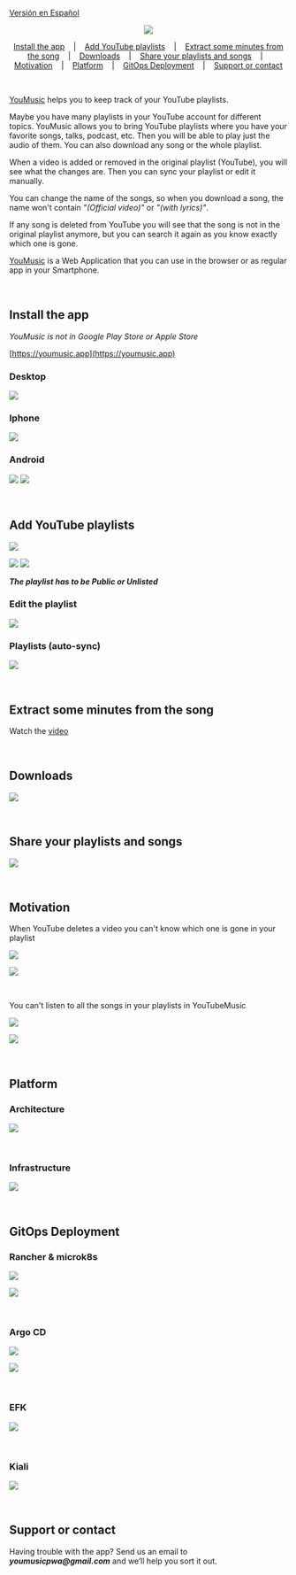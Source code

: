 
[Versión en Español](leeme.md)


<p align=center>
  <img src="logo.png"/>
</p>


<p align="center">
  <a href="#install-the-app">Install the app</a>
  &nbsp;&nbsp;&nbsp;|&nbsp;&nbsp;&nbsp;
  <a href="#add-youtube-playlists">Add YouTube playlists</a>
  &nbsp;&nbsp;&nbsp;|&nbsp;&nbsp;&nbsp;
  <a href="#extract-some-minutes-from-the-song">Extract some minutes from the song</a>
  &nbsp;&nbsp;&nbsp;|&nbsp;&nbsp;&nbsp;
  <a href="#downloads">Downloads</a>
  &nbsp;&nbsp;&nbsp;|&nbsp;&nbsp;&nbsp;
  <a href="#share-your-playlists-and-songs">Share your playlists and songs</a>
  &nbsp;&nbsp;&nbsp;|&nbsp;&nbsp;&nbsp;
  <a href="#motivation">Motivation</a>
  &nbsp;&nbsp;&nbsp;|&nbsp;&nbsp;&nbsp;
  <a href="#platform">Platform</a>
  &nbsp;&nbsp;&nbsp;|&nbsp;&nbsp;&nbsp;
  <a href="#gitops-deployment">GitOps Deployment</a>
  &nbsp;&nbsp;&nbsp;|&nbsp;&nbsp;&nbsp;
  <a href="#support-or-contact">Support or contact</a>
</p>


<br>

[YouMusic](https://youmusic.app) helps you to keep track of your YouTube playlists. 

Maybe you have many playlists in your YouTube account for different topics. YouMusic allows you to bring YouTube playlists where you have your favorite songs, talks, podcast, etc. Then you will be able to play just the audio of them. You can also download any song or the whole playlist.

When a video is added or removed in the original playlist (YouTube), you will see what the changes are. Then you can sync your playlist or edit it manually.

You can change the name of the songs, so when you download a song, the name won't contain _"(Official video)"_ or _"(with lyrics)"_.

If any song is deleted from YouTube you will see that the song is not in the original playlist anymore, but you can search it again as you know exactly which one is gone.


[YouMusic](https://youmusic.app) is a Web Application that you can use in the browser or as regular app in your Smartphone.


<br>

## Install the app
_YouMusic is not in Google Play Store or Apple Store_

[https://youmusic.app](https://youmusic.app)

### Desktop
![](installDesktop.gif)

### Iphone
![](installIphone.gif)

### Android
![](installAndroidAuto.gif)
![](installAndroidManual.gif)


<br>

## Add YouTube playlists
![](addPlaylist.gif)

![](publicPlaylists.png)
![](publicPlaylists2.png)

**_The playlist has to be Public or Unlisted_**


### Edit the playlist
![](editAndSync.gif)

### Playlists (auto-sync)
![](auto-sync.gif)


<br>

## Extract some minutes from the song
Watch the [video](https://youtu.be/xWxEDVjj5b8)


<br>

## Downloads
![](downloads.gif)


<br>

## Share your playlists and songs
![](share.gif)


<br>

## Motivation

When YouTube deletes a video you can't know which one is gone in your playlist

<p>
  <img src="youtubeRemovedVideos.png"/>
</p>

<p>
  <img src="youtubeRemovedVideos2.png"/>
</p>

<br>

You can't listen to all the songs in your playlists in YouTubeMusic

<p>
  <img src="youtubeMusicNotPlayable.png"/>
</p>

<p>
  <img src="youtubeMusicNotPlayable2.png"/>
</p>


<br>

## Platform
### Architecture
<p>
  <img src="platformArchitecture.png"/>
</p>

<br>

### Infrastructure
<p>
  <img src="platformInfrastructure.png"/>
</p>

<br>

## GitOps Deployment
### Rancher & microk8s
<p>
  <img src="rancher-cluster.png"/>
</p>
<p>
  <img src="rancher-youmusic.png"/>
</p>

<br>

### Argo CD
<p>
  <img src="argo-youmusic.png"/>
</p>
<p>
  <img src="argo-youmusic-playlists.png"/>
</p>

<br>

### EFK
<p>
  <img src="kibana-youmusic.png"/>
</p>

<br>

### Kiali
<p>
  <img src="kiali-youmusic.png"/>
</p>

<br>

## Support or contact

Having trouble with the app? Send us an email to **_youmusicpwa@gmail.com_** and we’ll help you sort it out.

